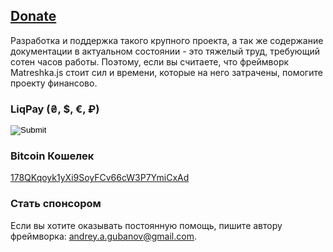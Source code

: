 ## [Donate](#!donate)

Разработка и поддержка такого крупного проекта, а так же содержание документации в актуальном состоянии - это тяжелый труд, требующий сотен часов работы. Поэтому, если вы считаете, что фреймворк Matreshka.js стоит сил и времени, которые на него затрачены, помогите проекту финансово.

### LiqPay (₴, $, €, ₽)

<form method="POST" accept-charset="utf-8" action="https://www.liqpay.com/api/3/checkout">
<input type="hidden" name="data" value="eyJ2ZXJzaW9uIjozLCJhY3Rpb24iOiJwYXlkb25hdGUiLCJwdWJsaWNfa2V5IjoiaTE1MzAxOTQ4NjA2IiwiYW1vdW50IjoiMjAwIiwiY3VycmVuY3kiOiJVQUgiLCJkZXNjcmlwdGlvbiI6Ik1hdHJlc2hrYS5qcyBEb25hdGUiLCJ0eXBlIjoiZG9uYXRlIiwibGFuZ3VhZ2UiOiJlbiJ9" />
<input type="hidden" name="signature" value="TnNOjNuVaP7Qw47lycA1bJdK9kA=" />
<input type="image" src="//static.liqpay.com/buttons/d1en.png" name="btn_text" />
</form>

### Bitcoin Кошелек
<a href="bitcoin:178QKqoyk1yXi9SoyFCv66cW3P7YmiCxAd">178QKqoyk1yXi9SoyFCv66cW3P7YmiCxAd</a>

### Стать спонсором
Если вы хотите оказывать постоянную помощь, пишите автору фреймворка: [andrey.a.gubanov@gmail.com](mailto:andrey.a.gubanov@gmail.com).

